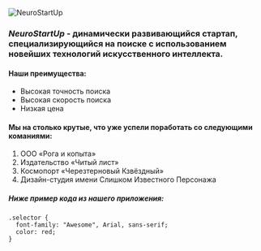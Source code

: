 ![NeuroStartUp](https://raw.githubusercontent.com/netology-ds-team/git-homeworks/main/1_self/logo.png)
### *NeuroStartUp* - динамически развивающийся стартап, специализирующийся на поиске с использованием новейших технологий искусственного интеллекта. ###

#### **Наши преимущества:** ####
* Высокая точность поиска
* Высокая скорость поиска
* Низкая цена

#### **Мы на столько крутые, что уже успели поработать со следующими команиями:** ####
1. ООО «Рога и копыта»
1. Издательство «Читый лист» 
1. Космопорт «Черезтерновый Кзвёздный» 
1. Дизайн-студия имени Слишком Известного Персонажа

##### Ниже пример кода из нашего приложения: #####

```ccs
.selector {
  font-family: "Awesome", Arial, sans-serif;
  color: red;
}
```
